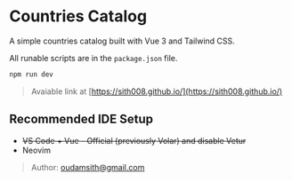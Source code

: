 # Countries Catalog

A simple countries catalog built with Vue 3 and Tailwind CSS.

All runable scripts are in the `package.json` file.

```bash
npm run dev
```

> Avaiable link at [https://sith008.github.io/](https://sith008.github.io/)

## Recommended IDE Setup

- ~~VS Code + Vue - Official (previously Volar) and disable Vetur~~
- Neovim

> Author: oudamsith@gmail.com
